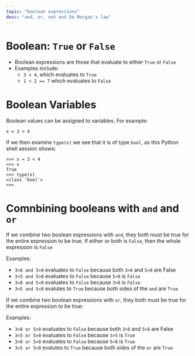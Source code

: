 ```yaml
---
topic: "boolean expressions"
desc: "and, or, not and De Morgan's law"
---
```


# Boolean: `True` or `False`

* Boolean expressions are those that evaluate to either `True` or `False`
* Examples include:
   * `3 < 4`, which evaluates to `True`
   * `1 + 2 == 7` which evaluates to `False`
   
# Boolean Variables

Boolean values can be assigned to variables.  For example:

```
x = 3 < 4
```

If we then examine `type(x)` we see that it is of type `bool`, as this Python shell session shows:

```
>>> x = 3 < 4
>>> x   
True
>>> type(x)
<class 'bool'>
>>> 
```

# Comnbining booleans with `and` and `or`

If we combine two boolean expressions with `and`, they both must be true for the entire expression to be true.  If either or both is `False`, then the whole expression is `False`

Examples:

* `3>8 and 5>8` evaluates to `False` because both `3>8` and `5>8` are False
* `3<5 and 5>8` evaluates to `False` because `5>8` is `False`
* `3>8 and 5<8` evaluates to `False` because `3>8` is `False`
* `3<5 and 5<8` evalutes to `True` because both sides of the `and` are `True`

If we combine two boolean expressions with `or`, they both must be true for the entire expression to be true:

Examples:

* `3>8 or 5>8` evaluates to `False` because both `3>8` and `5>8` are False
* `3<5 or 5>8` evaluates to `False` because `3>5` is `True`
* `3>8 or 5<8` evaluates to `False` because `5>8` is `True`
* `3<5 or 5<8` evalutes to `True` because both sides of the `or` are `True`



